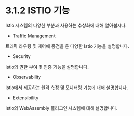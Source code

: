 # 3.1.2 ISTIO 기능

Istio 시스템의 다양한 부분과 사용하는 추상화에 대해 알아봅시다.



* Traffic Management&#x20;

&#x20;트래픽 라우팅 및 제어에 중점을 둔 다양한 Istio 기능을 설명합니다.

* Security&#x20;

&#x20;Istio의 권한 부여 및 인증 기능을 설명합니다.

* Observability&#x20;

&#x20;Istio에서 제공하는 원격 측정 및 모니터링 기능에 대해 설명합니다.

* Extensibility&#x20;

&#x20;Istio의 WebAssembly 플러그인 시스템에 대해 설명합니다.
